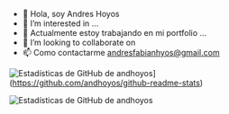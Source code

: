 - 👋 Hola, soy Andres Hoyos     
- 👀 I’m interested in ...
- 🌱 Actualmente estoy trabajando en mi portfolio  ...
- 💞️ I’m looking to collaborate on  
- 📫 Como contactarme andresfabianhyos@gmail.com

![Estadísticas de GitHub de andhoyos](https://github-readme-stats.vercel.app/api?username=andhoyos)](https://github.com/andhoyos/github-readme-stats)

![Estadísticas de GitHub de andhoyos](https://github-readme-stats.vercel.app/api?username=andhoyos&count_private=true)
